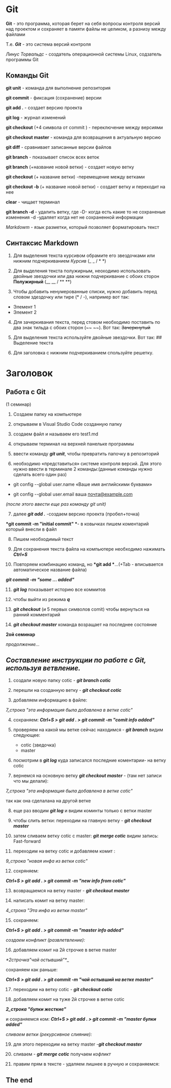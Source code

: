 # Git

__Git__ - это программа, которая берет на себя вопросы контроля версий над проектом и сохраняет в памяти файлы не целиком, а разнизу между файлами

Т.е. __*Git*__ - это система версий контроля

*Линус Торвальдс* - создатель операционной системы Linux, содзатель программы Git

## Команды Git

**git unit** - команда для выполнение репозитория

**git commit** - фиксация (сохранение) версии

**git add .** - создает версию проекта

**git log** - журнал изменений

**git checkout** (+4 символа от commit ) - переключение  между версиями

**git checkout master** - команда для возвращения в актуальную версию

**git diff** - сравнивает записанные версии файлов

**git branch** - показывает список всех веток

**git branch** (+название новой ветки) - создает новую ветку

**git checkout** (+ название ветки)  -перемещение между ветками

**git checkout -b** (+ название новой ветки) - создает ветку и переходит на нее

**clear** - чищает терминал

**git branch -d** - удалить ветку, где
-D- когда есть какие то не сохраненые изменения
-d -удаляет когда нет не сохраненной информации

*Markdowm* - язык разметки, который позволяет форматировать текст

## Синтаксиc Markdown


1. Для выделения текста курсивом обрамите его звездочками или нижним подчеркиванием *Курсив* (_ _ / * *)

2. Для выделения текста полужирным, неоходимо использовать двойные звездочки или два нижни подчеркивание с обоих сторон **Полужирный** (__ __ / ** **)

3. Чтобы добавить ненумерованные списки, нужно добавить перед словом здездочку или тире (* / -), например вот так:

  * Элемент 1 
  * Элемент 2


4. Для зачеркивания текста, перед стовом необходимо поставить по два знак тильда с обоих сторон (~~ ~~). Вот так: ~~Зачеркнутый~~ 

5. Для выделения текста используйте двойные звездочки. Вот так: ## Выделение текста

6. Для заголовка с нижним подчеркиванием спользуйте решетку.
# Заголовок

## Работа с Git

(1 семинар)

1. Создаем папку  на компьютере

2. открываем в Visual Studio Code созданную папку

3. создаем файл и называем его test1.md

4. открываем терминал на верхней панельке программы

5. ввести команду __*git unit*__, чтобы превратить папочку в репозиторий

6. необходимо «представиться» системе контроля версий.  Для этого нужно ввести в терминале 2 команды:(данные команды нужно сделать всего один раз)
 - git config --global user.name «Ваше имя английскими буквами»

 - git config --global user.email ваша почта@example.com

 *(после этого ввести еще раз команду git unit)*

7. далее
__*git add .*__ -создаем версию проекта (пробел+точка)

__*git commit -m "initial commit" *__- в ковычках пишем коментарий который внесли в файл

8. Пишем необходимый текст

9. Для сохранения текста файла на компьютере необходимо нажимать __*Ctrl+S*__

10. Повторяем комбинацию команд, но 
__*git add *__...(+Tab - вписывается автоматическое название файла) 

__*git commit -m "some ... added"*__


11. __*git log*__ показывает историю все коммитов


12. чтобы выйти из режима __*q*__

13. __*git checkout*__ (и 5 первых символов comit) чтобы вернуться на ранний комментарий

14. __*git checkout master*__ команда возращает на последнее состояние




__2ой семинар__

_продолжение..._

## _Составление инструкции по работе с Git, используя ветвление._


1) создали новую папку cotic - __*git branch cotic*__

2) перешли на созданную ветку - __*git checkout cotic*__

3) добавляем информацию в файле:

 *7_строка "эта информация была добавлена в ветке cotic"*

4) сохраняем: 
 __*Ctrl+S > git add . > git commit -m "comit info added"*__

5) проверяем на какой мы ветке сейчас находимся - __*git branch*__
видим следующее:
 	* cotic (зведочка)
	* master

6) посмотрим в  __*git log*__ куда записался последние коментарии- на ветку cotic

7) вернемся на основную ветку  __*git checkout master*__ - (там нет записи что мы делали): 

*7_строка "эта информация была добавлена в ветке cotic"*
 
 так как она сделалана на другой ветке

8) еще раз вводим __*git log*__ и видим коминты только с ветки master

9) чтобы слить ветки: переходим на главную ветку - __*git checkout master*__

10) затем сливаем  ветку cotic с master: __*git merge cotic*__
видим запись: Fast-forward

11) переходим на ветку cotic  и добавляем комит : 

*9_строка "новая инфа из ветки cotic"*

12) сохряняем:

 __*Ctrl+S >  git add . > git commit -m "new info from cotic"*__

13) возвращаемся на ветку master - __*git checkout master*__

14) написать комит на ветку master:

*4_строка "Эта инфа из ветки master"*

15) сохраняем: 

__*Ctrl+S >  git add . > git commit -m "master info added"*__

*создаем конфликт (развлетвление):*

16) добавляем комит на 2й строчке в ветке master

__*2строчка_"чай остывший"*__

сохраняем как  раньше:

__*Ctrl+S >  git add . > git commit -m "чай остывший на ветке master"*__

17) переходим на ветку cotic - __*git checkout cotic*__

18)  добавляем комит на туже 2й строчке в ветке cotic

__*2_строка "булки  жесткие"*__

и сохраняемся ком: 
__*Ctrl+S > git add . > git commit -m "master булки added"*__

 *сливаем ветки (рекурсивное слияние):*

19) для этого переходим на ветку master -__*git checkout master*__

20) сливаем - __*git merge cotic*__ получаем *кофликт*

21) правим прям в тексте - удаляем лишнее в ручную и сохраняемся:

## The end


